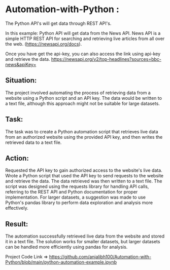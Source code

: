 # Automation-with-Python : 

The Python API's will get data through REST API's.

In this example: Python API will get data from the News API. News API is a simple HTTP REST API for searching and retrieving live articles from all over the web. (https://newsapi.org/docs).

Once you have get the api-key, you can also access the link using api-key and retrieve the data.
https://newsapi.org/v2/top-headlines?sources=bbc-news&apiKey=<api-key>


Situation:
----------
The project involved automating the process of retrieving data from a website using a Python script and an API key. The data would be written to a text file, although this approach might not be suitable for large datasets.

Task:
------
The task was to create a Python automation script that retrieves live data from an authorized website using the provided API key, and then writes the retrieved data to a text file.

Action:
--------
Requested the API key to gain authorized access to the website's live data.
Wrote a Python script that used the API key to send requests to the website and retrieve the data.
The data retrieved was then written to a text file.
The script was designed using the requests library for handling API calls, referring to the REST API and Python documentation for proper implementation.
For larger datasets, a suggestion was made to use Python's pandas library to perform data exploration and analysis more effectively.

Result:
-------
The automation successfully retrieved live data from the website and stored it in a text file. The solution works for smaller datasets, but larger datasets can be handled more efficiently using pandas for analysis.

Project Code Link => https://github.com/anjalibh100/Automation-with-Python/blob/main/python-automation-example.ipynb
